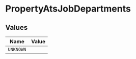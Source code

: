 # PropertyAtsJobDepartments


## Values

| Name      | Value     |
| --------- | --------- |
| `UNKNOWN` |           |